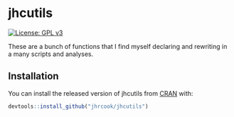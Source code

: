 
<!-- README.md is generated from README.Rmd. Please edit that file -->
jhcutils
========

[![License: GPL v3](https://img.shields.io/badge/License-GPLv3-blue.svg)](https://www.gnu.org/licenses/gpl-3.0)

These are a bunch of functions that I find myself declaring and rewriting in a many scripts and analyses.

Installation
------------

You can install the released version of jhcutils from [CRAN](https://CRAN.R-project.org) with:

``` r
devtools::install_github("jhrcook/jhcutils")
```
